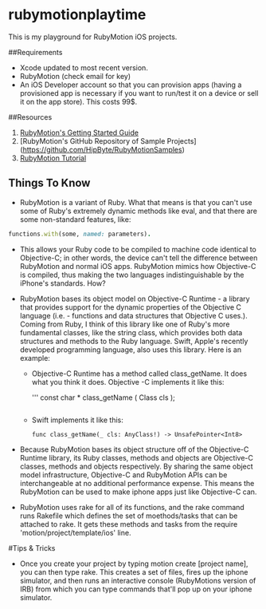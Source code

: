 # rubymotionplaytime
This is my playground for RubyMotion iOS projects.

##Requirements
- Xcode updated to most recent version.
- RubyMotion (check email for key)
- An iOS Developer account so that you can provision apps (having a provisioned app is necessary if you want to run/test it on a device or sell it on the app store). This costs 99$.


##Resources
1. [RubyMotion's Getting Started Guide](http://www.rubymotion.com/developers/guides/manuals/cocoa/getting-started/)
2. [RubyMotion's GitHub Repository of Sample Projects] (https://github.com/HipByte/RubyMotionSamples)
3. [RubyMotion Tutorial](http://rubymotion-tutorial.com/)

## Things To Know

- RubyMotion is a variant of Ruby. What that means is that you can't use some of Ruby's extremely dynamic methods like eval, and that there are some non-standard features, like:

```ruby
functions.with(some, named: parameters).
```

- This allows your Ruby code to be compiled to machine code identical to Objective-C; in other words, the device can't tell the difference between RubyMotion and normal iOS apps. RubyMotion mimics how Objective-C is compiled, thus making the two languages indistinguishable by the iPhone's standards. How?


- RubyMotion bases its object model on Objective-C Runtime - a library that provides support for the dynamic properties of the Objective C language (i.e. - functions and data structures that Objective C uses.). Coming from Ruby, I think of this library like one of Ruby's more fundamental classes, like the string class, which provides both data structures and methods to the Ruby language. Swift, Apple's recently developed programming language, also uses this library.
Here is an example:

  * Objective-C Runtime has a method called class_getName. It does what you think it does. Objective -C implements it like this:

    '''
    const char * class_getName ( Class cls );

    ```
  * Swift implements it like this:

    ```
    func class_getName(_ cls: AnyClass!) -> UnsafePointer<Int8>

    ```

- Because RubyMotion bases its object structure off of the Objective-C Runtime library, its Ruby classes, methods and objects are Objective-C classes, methods and objects respectively. By sharing the same object model infrastructure, Objective-C and RubyMotion APIs can be interchangeable at no additional performance expense. This means the RubyMotion can be used to make iphone apps just like Objective-C can.

- RubyMotion uses rake for all of its functions, and the rake command runs Rakefile which defines the set of moethods/tasks that can be attached to rake. It gets these methods and tasks from the require 'motion/project/template/ios' line.

#Tips & Tricks

- Once you create your project by typing motion create [project name], you can then type rake. This creates a set of files, fires up the iphone simulator, and then runs an interactive console (RubyMotions version of IRB) from which you can type commands that'll pop up on your iphone simulator.


